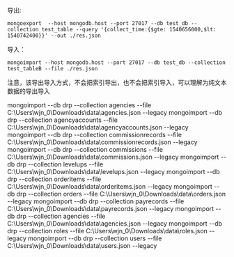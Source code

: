 <!--
 * @Author: wjn
 * @Date: 2020-03-25 20:17:38
 * @LastEditors: wjn
 * @LastEditTime: 2020-03-25 20:53:45
 -->
导出:
```
mongoexport  --host mongodb.host --port 27017 --db test_db --collection test_table --query '{collect_time:{$gte: 1540656000,$lt: 1540742400}}' --out ./res.json
```
导入：
```
mongoimport --host mongodb.host --port 27017 --db test_db --collection test_tableB --file ./res.json
```
注意，该导出导入方式，不会把索引导出，也不会把索引导入，可以理解为纯文本数据的导出导入


mongoimport --db drp --collection agencies --file C:\Users\wjn_0\Downloads\data\agencies.json --legacy
mongoimport --db drp --collection agencyaccounts --file C:\Users\wjn_0\Downloads\data\agencyaccounts.json --legacy
mongoimport --db drp --collection commissionrecords --file C:\Users\wjn_0\Downloads\data\commissionrecords.json --legacy
mongoimport --db drp --collection commissions --file C:\Users\wjn_0\Downloads\data\commissions.json --legacy
mongoimport --db drp --collection levelups --file C:\Users\wjn_0\Downloads\data\levelups.json --legacy
mongoimport --db drp --collection orderitems --file C:\Users\wjn_0\Downloads\data\orderitems.json --legacy
mongoimport --db drp --collection orders --file C:\Users\wjn_0\Downloads\data\orders.json --legacy
mongoimport --db drp --collection payrecords --file C:\Users\wjn_0\Downloads\data\payrecords.json --legacy
mongoimport --db drp --collection agencies --file C:\Users\wjn_0\Downloads\data\agencies.json --legacy
mongoimport --db drp --collection roles --file C:\Users\wjn_0\Downloads\data\roles.json --legacy
mongoimport --db drp --collection users --file C:\Users\wjn_0\Downloads\data\users.json --legacy
